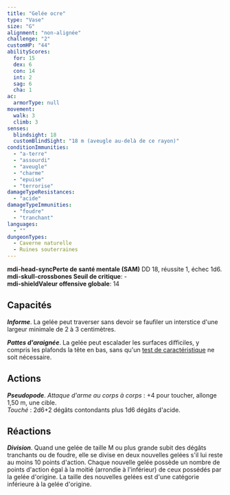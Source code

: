 ```yaml
---
title: "Gelée ocre"
type: "Vase"
size: "G"
alignment: "non-alignée"
challenge: "2"
customHP: "44"
abilityScores:
  for: 15
  dex: 6
  con: 14
  int: 2
  sag: 6
  cha: 1
ac:
  armorType: null
movement:
  walk: 3
  climb: 3
senses:
  blindsight: 18
  customBlindSight: "18 m (aveugle au-delà de ce rayon)"
conditionImmunities:
  - "a-terre"
  - "assourdi"
  - "aveugle"
  - "charme"
  - "epuise"
  - "terrorise"
damageTypeResistances:
  - "acide"
damageTypeImmunities:
  - "foudre"
  - "tranchant"
languages:
  - ""
dungeonTypes:
  - Caverne naturelle
  - Ruines souterraines
---
```

**<v-icon>mdi-head-sync</v-icon>Perte de santé mentale (SAM)** DD 18, réussite 1, échec 1d6.   
**<v-icon>mdi-skull-crossbones</v-icon> Seuil de critique**: -           
**<v-icon>mdi-shield</v-icon>Valeur offensive globale**: 14
## Capacités
_**Informe**_. La gelée peut traverser sans devoir se faufiler un interstice d'une largeur minimale de 2 à 3 centimètres.

_**Pattes d'araignée**_. La gelée peut escalader les surfaces difficiles, y compris les plafonds la tête en bas, sans qu'un [test de caractéristique](/utiliser-les-caracteristiques/#tests-de-caracteristique) ne soit nécessaire.

## Actions
_**Pseudopode**_. _Attaque d'arme au corps à corps_ : +4 pour toucher, allonge 1,50 m, une cible.  
_Touché_ : 2d6+2 dégâts contondants plus 1d6 dégâts d'acide.

## Réactions
_**Division**_. Quand une gelée de taille M ou plus grande subit des dégâts tranchants ou de foudre, elle se divise en deux nouvelles gelées s'il lui reste au moins 10 points d'action. Chaque nouvelle gelée possède un nombre de points d'action égal à la moitié (arrondie à l'inférieur) de ceux possédés par la gelée d'origine. La taille des nouvelles gelées est d'une catégorie inférieure à la gelée d'origine.
